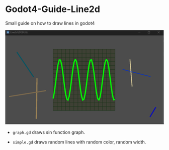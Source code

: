 # Godot4-Guide-Line2d

 Small guide on how to draw lines in godot4

![](preview.gif)

- `graph.gd` draws sin function graph.

- `simple.gd` draws random lines with random color, random width.

